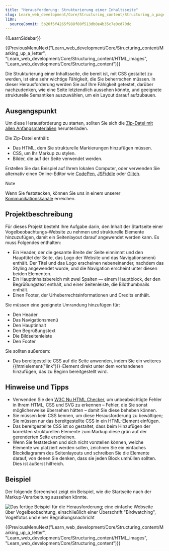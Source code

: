 ```yaml
---
title: "Herausforderung: Strukturierung einer Inhaltsseite"
slug: Learn_web_development/Core/Structuring_content/Structuring_a_page_of_content
l10n:
  sourceCommit: 5b20f5f4265f988f80f513db0e4b35c7e0cd70dc
---
```


{{LearnSidebar}}

{{PreviousMenuNext("Learn_web_development/Core/Structuring_content/Marking_up_a_letter", "Learn_web_development/Core/Structuring_content/HTML_images", "Learn_web_development/Core/Structuring_content")}}

Die Strukturierung einer Inhaltsseite, die bereit ist, mit CSS gestaltet zu werden, ist eine sehr wichtige Fähigkeit, die Sie beherrschen müssen. In dieser Herausforderung werden Sie auf Ihre Fähigkeit getestet, darüber nachzudenken, wie eine Seite letztendlich aussehen könnte, und geeignete strukturelle Semantiken auszuwählen, um ein Layout darauf aufzubauen.

## Ausgangspunkt

Um diese Herausforderung zu starten, sollten Sie sich die [Zip-Datei mit allen Anfangsmaterialien](https://raw.githubusercontent.com/mdn/learning-area/main/html/introduction-to-html/structuring-a-page-of-content-start/assets.zip) herunterladen.

Die Zip-Datei enthält:

- Das HTML, dem Sie strukturelle Markierungen hinzufügen müssen.
- CSS, um Ihr Markup zu stylen.
- Bilder, die auf der Seite verwendet werden.

Erstellen Sie das Beispiel auf Ihrem lokalen Computer, oder verwenden Sie alternativ einen Online-Editor wie [CodePen](https://codepen.io/), [JSFiddle](https://jsfiddle.net/) oder [Glitch](https://glitch.com/).

> [!NOTE]
> Wenn Sie feststecken, können Sie uns in einem unserer [Kommunikationskanäle](/de/docs/MDN/Community/Communication_channels) erreichen.

## Projektbeschreibung

Für dieses Projekt besteht Ihre Aufgabe darin, den Inhalt der Startseite einer Vogelbeobachtungs-Website zu nehmen und strukturelle Elemente hinzuzufügen, damit ein Seitenlayout darauf angewendet werden kann. Es muss Folgendes enthalten:

- Ein Header, der die gesamte Breite der Seite einnimmt und den Haupttitel der Seite, das Logo der Website und das Navigationsmenü enthält. Der Titel und das Logo erscheinen nebeneinander, nachdem das Styling angewendet wurde, und die Navigation erscheint unter diesen beiden Elementen.
- Ein Hauptinhaltsbereich mit zwei Spalten — einem Hauptblock, der den Begrüßungstext enthält, und einer Seitenleiste, die Bildthumbnails enthält.
- Einen Footer, der Urheberrechtsinformationen und Credits enthält.

Sie müssen eine geeignete Umrandung hinzufügen für:

- Den Header
- Das Navigationsmenü
- Den Hauptinhalt
- Den Begrüßungstext
- Die Bildseitenleiste
- Den Footer

Sie sollten außerdem:

- Das bereitgestellte CSS auf die Seite anwenden, indem Sie ein weiteres {{htmlelement("link")}}-Element direkt unter dem vorhandenen hinzufügen, das zu Beginn bereitgestellt wird.

## Hinweise und Tipps

- Verwenden Sie den [W3C Nu HTML Checker](https://validator.w3.org/nu/), um unbeabsichtigte Fehler in Ihrem HTML, CSS und SVG zu erkennen – Fehler, die Sie sonst möglicherweise übersehen hätten – damit Sie diese beheben können.
- Sie müssen kein CSS kennen, um diese Herausforderung zu bewältigen; Sie müssen nur das bereitgestellte CSS in ein HTML-Element einfügen.
- Das bereitgestellte CSS ist so gestaltet, dass beim Hinzufügen der korrekten strukturellen Elemente zum Markup diese grün auf der gerenderten Seite erscheinen.
- Wenn Sie feststecken und sich nicht vorstellen können, welche Elemente wo platziert werden sollen, zeichnen Sie ein einfaches Blockdiagramm des Seitenlayouts und schreiben Sie die Elemente darauf, von denen Sie denken, dass sie jeden Block umhüllen sollten. Dies ist äußerst hilfreich.

## Beispiel

Der folgende Screenshot zeigt ein Beispiel, wie die Startseite nach der Markup-Verarbeitung aussehen könnte.

![Das fertige Beispiel für die Herausforderung; eine einfache Webseite über Vogelbeobachtung, einschließlich einer Überschrift "Birdwatching", Vogelfotos und einer Begrüßungsnachricht](example-page.png)

{{PreviousMenuNext("Learn_web_development/Core/Structuring_content/Marking_up_a_letter", "Learn_web_development/Core/Structuring_content/HTML_images", "Learn_web_development/Core/Structuring_content")}}
